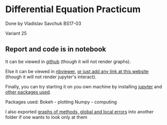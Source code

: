 # Differential Equation Practicum

Done by Vladislav Savchuk BS17-03

Variant 25

## Report and code is in notebook
It can be viewed in [github](https://github.com/qvviko/DE_nymerical_methods/blob/master/Differential%20Equaition%20Practicum.ipynb) (though it will not render graphs).

Else it can be viewed in [nbviewer](https://nbviewer.jupyter.org/github/qvviko/DE_nymerical_methods/blob/master/Differential%20Equaition%20Practicum.ipynb), [or just add any link at this website](https://nbviewer.jupyter.org/) (though it will not render jupyter's interact).

Finally, you can try starting it on you own machine by installing [jupyter](https://jupyter.org/) and [other packages used](./requirements.txt).

Packages used:
Bokeh - plotting
Numpy - computing

I also exported [graphs of methods, global and local errors](./Graphs) into another folder if one wants to look only at them

